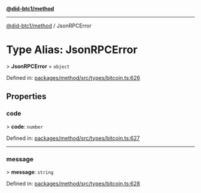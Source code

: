 [**@did-btc1/method**](../README.md)

***

[@did-btc1/method](../globals.md) / JsonRPCError

# Type Alias: JsonRPCError

&gt; **JsonRPCError** = `object`

Defined in: [packages/method/src/types/bitcoin.ts:626](https://github.com/dcdpr/did-btc1-js/blob/4ab6f9915d95beed9bc633644c9db1539395f512/packages/method/src/types/bitcoin.ts#L626)

## Properties

### code

&gt; **code**: `number`

Defined in: [packages/method/src/types/bitcoin.ts:627](https://github.com/dcdpr/did-btc1-js/blob/4ab6f9915d95beed9bc633644c9db1539395f512/packages/method/src/types/bitcoin.ts#L627)

***

### message

&gt; **message**: `string`

Defined in: [packages/method/src/types/bitcoin.ts:628](https://github.com/dcdpr/did-btc1-js/blob/4ab6f9915d95beed9bc633644c9db1539395f512/packages/method/src/types/bitcoin.ts#L628)
